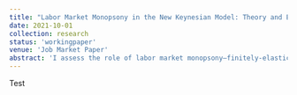 ```yaml
---
title: "Labor Market Monopsony in the New Keynesian Model: Theory and Evidence"
date: 2021-10-01
collection: research
status: 'workingpaper'
venue: 'Job Market Paper'
abstract: 'I assess the role of labor market monopsony—finitely-elastic firm-specific labor supply—in the context of a New Keynesian model. Previous work has theorized that this feature is a source of real rigidity, permitting New Keynesian models to feature flatter Phillips curves, and thus smaller (and more realistic) responses of inflation to demand shocks. First, I modify a basic New Keynesian model to include firm-specific labor, and calibrate the labor supply elasticities to micro-empirical estimates.Consistent with this mechanism serving as a source of real rigidity, firm-specific labor substantially reduces the slope of the Phillips curve relative to the perfectly competitive labor market benchmark. However, this depends strongly on the elasticity chosen, and requires distinguishing the firm-specific and aggregate labor supply elasticities, which previous work often fails to do. Second, I provide a cross-setional empirical test for this mechanism. I estimate the firm-specific labor supply elasticity for each NAICS 3-digit industry in the Survey of Income and Program Participation using a dynamic monopsony model. I then estimate industry responses to monetary policy shocks. Contrary to the New Keynesian model, I find no evidence that industry differences in firm-specific labor supply elasticities lead to different industry price responses to monetary policy shocks. My results do not support the theory that firm-specific labor is a source of real rigidity.'
---
```

Test
